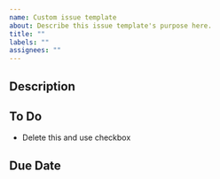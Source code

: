 ```yaml
---
name: Custom issue template
about: Describe this issue template's purpose here.
title: ""
labels: ""
assignees: ""
---
```


## Description

## To Do

- Delete this and use checkbox

## Due Date
